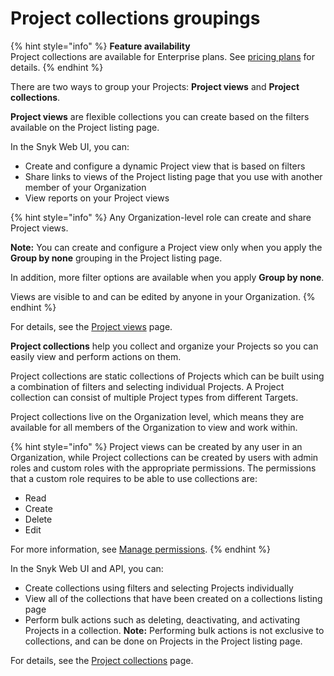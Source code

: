 # Project collections groupings

{% hint style="info" %}
**Feature availability**\
Project collections are available for Enterprise plans. See [pricing plans](https://snyk.io/plans/) for details.
{% endhint %}

There are two ways to group your Projects: **Project views** and **Project collections**.

**Project views** are flexible collections you can create based on the filters available on the Project listing page.

In the Snyk Web UI, you can:

* Create and configure a dynamic Project view that is based on filters
* Share links to views of the Project listing page that you use with another member of your Organization
* View reports on your Project views

{% hint style="info" %}
Any Organization-level role can create and share Project views.

**Note:** You can create and configure a Project view only when you apply the **Group by none** grouping in the Project listing page.

In addition, more filter options are available when you apply **Group by none**.

Views are visible to and can be edited by anyone in your Organization.
{% endhint %}

For details, see the [Project views](project-views.md) page.

**Project collections** help you collect and organize your Projects so you can easily view and perform actions on them.

Project collections are static collections of Projects which can be built using a combination of filters and selecting individual Projects. A Project collection can consist of multiple Project types from different Targets.

Project collections live on the Organization level, which means they are available for all members of the Organization to view and work within.

{% hint style="info" %}
Project views can be created by any user in an Organization, while Project collections can be created by users with admin roles and custom roles with the appropriate permissions. The permissions that a custom role requires to be able to use collections are:

* Read
* Create
* Delete
* Edit

For more information, see [Manage permissions](https://docs.snyk.io/snyk-admin/manage-users-and-permissions/managing-permissions).
{% endhint %}

In the Snyk Web UI and API, you can:

* Create collections using filters and selecting Projects individually
* View all of the collections that have been created on a collections listing page
* Perform bulk actions such as deleting, deactivating, and activating Projects in a collection. **Note:** Performing bulk actions is not exclusive to collections, and can be done on Projects in the Project listing page.

For details, see the [Project collections](project-collections.md) page.
